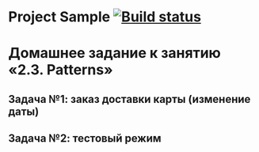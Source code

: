 # Project Sample [![Build status](https://ci.appveyor.com/api/projects/status/9dgyqreso95tu6oo?svg=true)](https://ci.appveyor.com/project/MaratGP1967/deliverycardspatterns)
# Домашнее задание к занятию «2.3. Patterns»
## Задача №1: заказ доставки карты (изменение даты)
## Задача №2: тестовый режим
